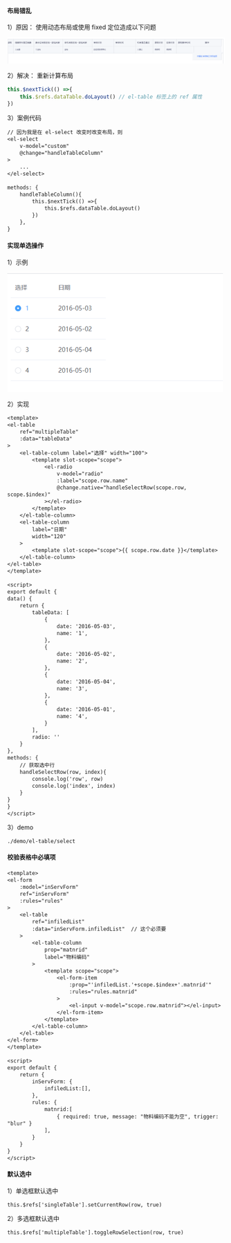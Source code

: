 #### 布局错乱

1）原因： 使用动态布局或使用 fixed 定位造成以下问题

![image-20210622173304014](el-table.assets/image-20210622173304014.png)

2）解决： 重新计算布局

```js
this.$nextTick(() =>{
	this.$refs.dataTable.doLayout() // el-table 标签上的 ref 属性
})
```

3）案例代码

```vue
// 因为我是在 el-select 改变时改变布局，则
<el-select 
	v-model="custom" 
	@change="handleTableColumn"
>
	...
</el-select>

methods: {
	handleTableColumn(){
		this.$nextTick(() =>{
			this.$refs.dataTable.doLayout()
		})
	},
}
```

#### 实现单选操作

1）示例

![image-20210618160611077](el-table.assets/image-20210618160611077.png)

2）实现

```
<template>
<el-table
	ref="multipleTable"
	:data="tableData"
>
	<el-table-column label="选择" width="100">
		<template slot-scope="scope">
			<el-radio 
				v-model="radio" 
				:label="scope.row.name"
				@change.native="handleSelectRow(scope.row, scope.$index)"
			></el-radio>
		</template>
	</el-table-column>
	<el-table-column
		label="日期"
		width="120"
	>
		<template slot-scope="scope">{{ scope.row.date }}</template>
	</el-table-column>
</el-table>
</template>

<script>
export default {
data() {
	return {
		tableData: [
			{
				date: '2016-05-03',
				name: '1',
			}, 
			{
				date: '2016-05-02',
				name: '2',
			}, 
			{
				date: '2016-05-04',
				name: '3',
			}, 
			{
				date: '2016-05-01',
				name: '4',
			}
		],
		radio: ''
	}
},
methods: {
	// 获取选中行
	handleSelectRow(row, index){
		console.log('row', row)
		console.log('index', index)
	}
}
}
</script>
```

3）demo

```
./demo/el-table/select 
```

#### 校验表格中必填项

```
<template>
<el-form 
	:model="inServForm" 
	ref="inServForm"  
	:rules="rules" 
>
	<el-table 
		ref="infiledList" 
		:data="inServForm.infiledList"  // 这个必须要
	>
		<el-table-column 
			prop="matnrid"  
			label="物料编码"  
		>
			<template scope="scope">
				<el-form-item 
					:prop="'infiledList.'+scope.$index+'.matnrid'" 				
					:rules="rules.matnrid"
				>
					<el-input v-model="scope.row.matnrid"></el-input>
				</el-form-item>
			</template>
		</el-table-column>
	</el-table>
</el-form>
</template>

<script>
export default {
	return {
		inServForm: {
			infiledList:[],
		},
		rules: {
			matnrid:[
				{ required: true, message: "物料编码不能为空", trigger: "blur" }
			],
		}
	}
}
</script>
```

#### 默认选中

1）单选框默认选中

```
this.$refs['singleTable'].setCurrentRow(row, true)
```

2）多选框默认选中

```
this.$refs['multipleTable'].toggleRowSelection(row, true)
```

